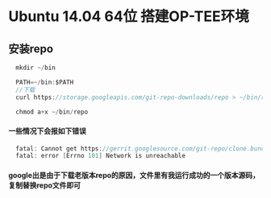# Ubuntu 14.04 64位 搭建OP-TEE环境

## 安装repo

```c
  mkdir ~/bin

  PATH=~/bin:$PATH
  //下载
  curl https://storage.googleapis.com/git-repo-downloads/repo > ~/bin/repo

  chmod a+x ~/bin/repo
```

#### 一些情况下会报如下错误
```c
  fatal: Cannot get https://gerrit.googlesource.com/git-repo/clone.bundle
  fatal: error [Errno 101] Network is unreachable
```
#### google出是由于下载老版本repo的原因，文件里有我运行成功的一个版本源码，复制替换repo文件即可


